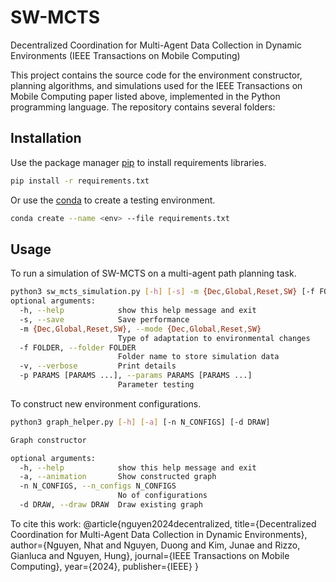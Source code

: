# SW-MCTS

Decentralized Coordination for Multi-Agent Data Collection in Dynamic Environments (IEEE Transactions on Mobile Computing)

This project contains the source code for the environment constructor, planning algorithms, and simulations used for the IEEE Transactions on Mobile Computing paper listed above, implemented in the Python programming language. The repository contains several folders:

## Installation
Use the package manager [pip](https://pip.pypa.io/en/stable/) to install requirements libraries.
```bash
pip install -r requirements.txt
```

Or use the [conda](https://docs.conda.io/projects/conda/en/stable/) to create a testing environment.
```bash
conda create --name <env> --file requirements.txt
```

## Usage
To run a simulation of SW-MCTS on a multi-agent path planning task.
```bash
python3 sw_mcts_simulation.py [-h] [-s] -m {Dec,Global,Reset,SW} [-f FOLDER] [-v] [-p PARAMS [PARAMS ...]]
optional arguments:
  -h, --help            show this help message and exit
  -s, --save            Save performance
  -m {Dec,Global,Reset,SW}, --mode {Dec,Global,Reset,SW}
                        Type of adaptation to environmental changes
  -f FOLDER, --folder FOLDER
                        Folder name to store simulation data
  -v, --verbose         Print details
  -p PARAMS [PARAMS ...], --params PARAMS [PARAMS ...]
                        Parameter testing

```

To construct new environment configurations.
```bash
python3 graph_helper.py [-h] [-a] [-n N_CONFIGS] [-d DRAW]

Graph constructor

optional arguments:
  -h, --help            show this help message and exit
  -a, --animation       Show constructed graph
  -n N_CONFIGS, --n_configs N_CONFIGS
                        No of configurations
  -d DRAW, --draw DRAW  Draw existing graph
```

To cite this work: 
@article{nguyen2024decentralized,
  title={Decentralized Coordination for Multi-Agent Data Collection in Dynamic Environments},
  author={Nguyen, Nhat and Nguyen, Duong and Kim, Junae and Rizzo, Gianluca and Nguyen, Hung},
  journal={IEEE Transactions on Mobile Computing},
  year={2024},
  publisher={IEEE}
}
```
